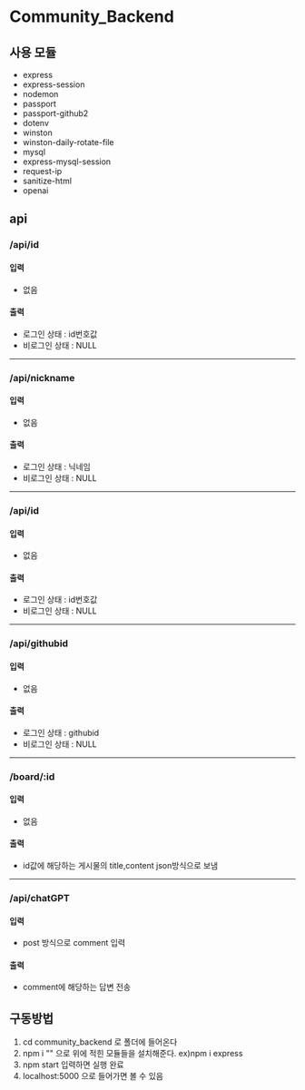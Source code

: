 # Community_Backend
## 사용 모듈
- express
- express-session
- nodemon
- passport
- passport-github2
- dotenv
- winston
- winston-daily-rotate-file
- mysql
- express-mysql-session
- request-ip
- sanitize-html
- openai

## api
### /api/id
#### 입력
- 없음   
#### 출력
- 로그인 상태 : id번호값
- 비로그인 상태 : NULL

---

### /api/nickname
#### 입력
- 없음   
#### 출력
- 로그인 상태 : 닉네임
- 비로그인 상태 : NULL

---

### /api/id
#### 입력
- 없음   
#### 출력
- 로그인 상태 : id번호값
- 비로그인 상태 : NULL  

---

### /api/githubid
#### 입력
- 없음   
#### 출력
- 로그인 상태 : githubid
- 비로그인 상태 : NULL  

---

### /board/:id
#### 입력
- 없음
#### 출력
- id값에 해당하는 게시물의 title,content json방식으로 보냄

---

### /api/chatGPT
#### 입력
- post 방식으로 comment 입력
#### 출력
- comment에 해당하는 답변 전송

## 구동방법
1. cd community_backend 로 폴더에 들어온다
2. npm i "" 으로 위에 적힌 모듈들을 설치해준다. ex)npm i express
3. npm start 입력하면 실행 완료
4. localhost:5000 으로 들어가면 볼 수 있음